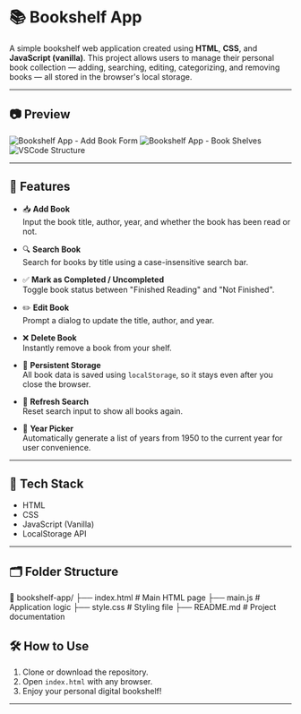 # 📚 Bookshelf App

A simple bookshelf web application created using **HTML**, **CSS**, and **JavaScript (vanilla)**. This project allows users to manage their personal book collection — adding, searching, editing, categorizing, and removing books — all stored in the browser's local storage.

---

## 📷 Preview

![Bookshelf App - Add Book Form](./preview-1.png)
![Bookshelf App - Book Shelves](./preview-2.png)
![VSCode Structure](./preview-structure.png)

---

## 🚀 Features

- 📥 **Add Book**  
  Input the book title, author, year, and whether the book has been read or not.

- 🔍 **Search Book**  
  Search for books by title using a case-insensitive search bar.

- ✅ **Mark as Completed / Uncompleted**  
  Toggle book status between "Finished Reading" and "Not Finished".

- ✏️ **Edit Book**  
  Prompt a dialog to update the title, author, and year.

- ❌ **Delete Book**  
  Instantly remove a book from your shelf.

- 💾 **Persistent Storage**  
  All book data is saved using `localStorage`, so it stays even after you close the browser.

- 🔄 **Refresh Search**  
  Reset search input to show all books again.

- 📅 **Year Picker**  
  Automatically generate a list of years from 1950 to the current year for user convenience.

---

## 🧱 Tech Stack

- HTML
- CSS
- JavaScript (Vanilla)
- LocalStorage API

---

## 🗂 Folder Structure

📁 bookshelf-app/
├── index.html # Main HTML page
├── main.js # Application logic
├── style.css # Styling file
├── README.md # Project documentation

## 🛠 How to Use

1. Clone or download the repository.
2. Open `index.html` with any browser.
3. Enjoy your personal digital bookshelf!

---